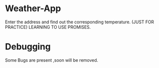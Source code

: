 # Weather-App
Enter the address and find out the corresponding temperature.
(JUST FOR PRACTICE)
LEARNING TO USE PROMISES.




# Debugging
Some Bugs are present ,soon will be removed.
